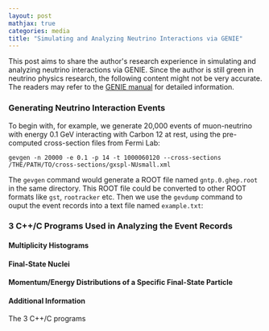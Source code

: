 ```yaml
---
layout: post
mathjax: true
categories: media
title: "Simulating and Analyzing Neutrino Interactions via GENIE"
---
```


This post aims to share the author's research experience in simulating and analyzing neutrino interactions via GENIE. Since the author is still green in neutrino physics research, the following content might not be very accurate. The readers may refer to the [GENIE manual](https://genie-docdb.pp.rl.ac.uk/cgi-bin/ShowDocument?docid=2) for detailed information.

### Generating Neutrino Interaction Events
To begin with, for example, we generate 20,000 events of muon-neutrino with energy 0.1 GeV interacting with Carbon 12 at rest, using the pre-computed cross-section files from Fermi Lab:
```
gevgen -n 20000 -e 0.1 -p 14 -t 1000060120 --cross-sections /THE/PATH/TO/cross-sections/gxspl-NUsmall.xml
```
The `gevgen` command would generate a ROOT file named `gntp.0.ghep.root` in the same directory. This ROOT file could be converted to other ROOT formats like `gst`, `rootracker` etc. Then we use the `gevdump` command to ouput the event records into a text file named `example.txt`:


### 3 C++/C Programs Used in Analyzing the Event Records



#### Multiplicity Histograms


#### Final-State Nuclei

#### Momentum/Energy Distributions of a Specific Final-State Particle



#### Additional Information
The 3 C++/C programs
